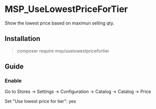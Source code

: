 # MSP_UseLowestPriceForTier

Show the lowest price based on maximun selling qty.

## Installation

> composer require msp/uselowestpricefortier

## Guide

### Enable

Go to Stores -> Settings -> Configuration -> Catalog -> Catalog -> Price

Set "Use lowest price for tier": yes


